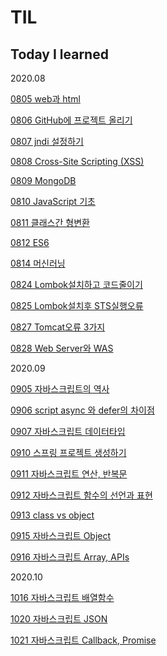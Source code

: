 # TIL
## Today I learned

2020.08


[0805 web과 html](https://github.com/danny-im/TIL/blob/master/0805.md)

[0806 GitHub에 프로젝트 올리기](https://github.com/danny-im/TIL/blob/master/0806.md)

[0807 jndi 설정하기](https://github.com/danny-im/TIL/blob/master/0807.md)

[0808 Cross-Site Scripting (XSS)](https://github.com/danny-im/TIL/blob/master/0808.md)

[0809 MongoDB](https://github.com/danny-im/TIL/blob/master/0809.md)

[0810 JavaScript 기초](https://github.com/danny-im/TIL/blob/master/0810.md)

[0811 클래스간 형변환](https://github.com/danny-im/TIL/blob/master/0811.md)

[0812 ES6](https://github.com/danny-im/TIL/blob/master/0812.md)

[0814 머신러닝](https://github.com/danny-im/TIL/blob/master/0814.md)

[0824 Lombok설치하고 코드줄이기](https://github.com/danny-im/TIL/blob/master/0824.md)

[0825 Lombok설치후 STS실행오류](https://github.com/danny-im/TIL/blob/master/0825.md)

[0827 Tomcat오류 3가지](https://github.com/danny-im/TIL/blob/master/0827.md)

[0828 Web Server와 WAS](https://github.com/danny-im/TIL/blob/master/0828.md)


2020.09


[0905 자바스크립트의 역사](https://github.com/danny-im/TIL/blob/master/0905.md)

[0906 script async 와 defer의 차이점](https://github.com/danny-im/TIL/blob/master/0906.md)

[0907 자바스크립트 데이터타입](https://github.com/danny-im/TIL/blob/master/0907.md)

[0910 스프링 프로젝트 생성하기](https://github.com/danny-im/TIL/blob/master/0910.md)

[0911 자바스크립트 연산, 반복문](https://github.com/danny-im/TIL/blob/master/0911.md)

[0912 자바스크립트 함수의 선언과 표현](https://github.com/danny-im/TIL/blob/master/0912.md)

[0913 class vs object](https://github.com/danny-im/TIL/blob/master/0913.md)

[0915 자바스크립트 Object](https://github.com/danny-im/TIL/blob/master/0915.md)

[0916 자바스크립트 Array, APIs](https://github.com/danny-im/TIL/blob/master/0915.md)


2020.10


[1016 자바스크립트 배열함수](https://github.com/danny-im/TIL/blob/master/1016.md)

[1020 자바스크립트 JSON](https://github.com/danny-im/TIL/blob/master/1020.md)

[1021 자바스크립트 Callback, Promise](https://github.com/danny-im/TIL/blob/master/1021.md)
